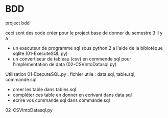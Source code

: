 # BDD
project bdd

ceci sont des code créer pour le project base de donner du semestre 3
il y a 
- un executeur de programme sql sous python 2 a l'aide de la bibiotèque sqlite (01-ExecuteSQL.py)
- un convertiseur de tableau (csv) en commende sql pour l'implémentation de data (02-CSVIntoDatasql.py)


Utilisation
01-ExecuteSQL.py :
 fichier utile : data.sql, table.sql, commande.sql
 - creer les table dans tables.sql
 - compléter ces table en donner en ecrivant dans data.sql
 - ecrire vos commande sql dans commande.sql
 

02-CSVIntoDatasql.py

 
